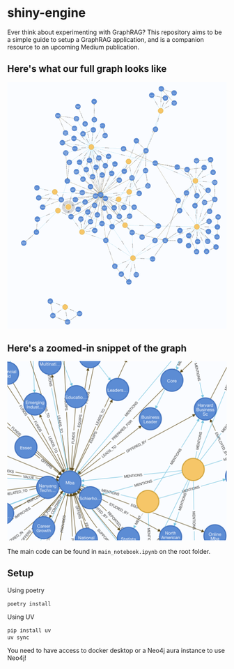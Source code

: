 # shiny-engine

Ever think about experimenting with GraphRAG? This repository aims to be a simple guide to setup a GraphRAG application, and is a companion resource to an upcoming Medium publication.

## Here's what our full graph looks like
<p align="center">
    <img src="./images/full_kg.png">
</p>

## Here's a zoomed-in snippet of the graph
<p align="center">
    <img src="./images/full_kg_zoomed.png">
</p>

The main code can be found in `main_notebook.ipynb` on the root folder.

## Setup
Using poetry
```
poetry install
```

Using UV
```
pip install uv
uv sync
```

You need to have access to docker desktop or a Neo4j aura instance to use Neo4j!